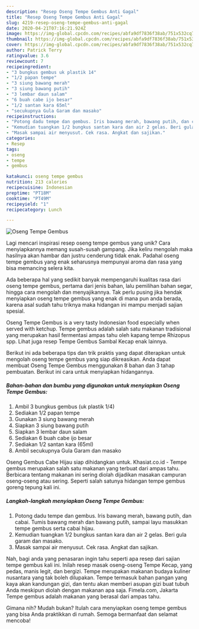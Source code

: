 ```yaml
---
description: "Resep Oseng Tempe Gembus Anti Gagal"
title: "Resep Oseng Tempe Gembus Anti Gagal"
slug: 4219-resep-oseng-tempe-gembus-anti-gagal
date: 2020-04-21T07:16:21.924Z
image: https://img-global.cpcdn.com/recipes/abfa9df7836f38ab/751x532cq70/oseng-tempe-gembus-foto-resep-utama.jpg
thumbnail: https://img-global.cpcdn.com/recipes/abfa9df7836f38ab/751x532cq70/oseng-tempe-gembus-foto-resep-utama.jpg
cover: https://img-global.cpcdn.com/recipes/abfa9df7836f38ab/751x532cq70/oseng-tempe-gembus-foto-resep-utama.jpg
author: Patrick Terry
ratingvalue: 3.6
reviewcount: 7
recipeingredient:
- "3 bungkus gembus uk plastik 14"
- "1/2 papan tempe"
- "3 siung bawang merah"
- "3 siung bawang putih"
- "3 lembar daun salam"
- "6 buah cabe ijo besar"
- "1/2 santan kara 65ml"
- "secukupnya Gula Garam dan masako"
recipeinstructions:
- "Potong dadu tempe dan gembus. Iris bawang merah, bawang putih, dan cabai. Tumis bawang merah dan bawang putih, sampai layu masukkan tempe gembus serta cabai hijau."
- "Kemudian tuangkan 1/2 bungkus santan kara dan air 2 gelas. Beri gula garam dan masako."
- "Masak sampai air menyusut. Cek rasa. Angkat dan sajikan."
categories:
- Resep
tags:
- oseng
- tempe
- gembus

katakunci: oseng tempe gembus 
nutrition: 213 calories
recipecuisine: Indonesian
preptime: "PT18M"
cooktime: "PT49M"
recipeyield: "1"
recipecategory: Lunch

---
```



![Oseng Tempe Gembus](https://img-global.cpcdn.com/recipes/abfa9df7836f38ab/751x532cq70/oseng-tempe-gembus-foto-resep-utama.jpg)

Lagi mencari inspirasi resep oseng tempe gembus yang unik? Cara menyiapkannya memang susah-susah gampang. Jika keliru mengolah maka hasilnya akan hambar dan justru cenderung tidak enak. Padahal oseng tempe gembus yang enak seharusnya mempunyai aroma dan rasa yang bisa memancing selera kita.

Ada beberapa hal yang sedikit banyak mempengaruhi kualitas rasa dari oseng tempe gembus, pertama dari jenis bahan, lalu pemilihan bahan segar, hingga cara mengolah dan menyajikannya. Tak perlu pusing jika hendak menyiapkan oseng tempe gembus yang enak di mana pun anda berada, karena asal sudah tahu triknya maka hidangan ini mampu menjadi sajian spesial.

Oseng Tempe Gembus is a very tasty Indonesian food especially when served with ketchup. Tempe gembus adalah salah satu makanan tradisional yang merupakan hasil fermentasi ampas tahu oleh kapang tempe Rhizopus spp. Lihat juga resep Tempe Gembus Sambal Kecap enak lainnya.


Berikut ini ada beberapa tips dan trik praktis yang dapat diterapkan untuk mengolah oseng tempe gembus yang siap dikreasikan. Anda dapat membuat Oseng Tempe Gembus menggunakan 8 bahan dan 3 tahap pembuatan. Berikut ini cara untuk menyiapkan hidangannya.

<!--inarticleads1-->

##### Bahan-bahan dan bumbu yang digunakan untuk menyiapkan Oseng Tempe Gembus:

1. Ambil 3 bungkus gembus (uk plastik 1/4)
1. Sediakan 1/2 papan tempe
1. Gunakan 3 siung bawang merah
1. Siapkan 3 siung bawang putih
1. Siapkan 3 lembar daun salam
1. Sediakan 6 buah cabe ijo besar
1. Sediakan 1/2 santan kara (65ml)
1. Ambil secukupnya Gula Garam dan masako


Oseng Gembus Cabe Hijau siap dihidangkan untuk. Khasiat.co.id - Tempe gembus merupakan salah satu makanan yang terbuat dari ampas tahu. Berbicara tentang makanan ini sering diolah dijadikan masakan campuran oseng-oseng atau sering. Seperti salah satunya hidangan tempe gembus goreng tepung kali ini. 

<!--inarticleads2-->

##### Langkah-langkah menyiapkan Oseng Tempe Gembus:

1. Potong dadu tempe dan gembus. Iris bawang merah, bawang putih, dan cabai. Tumis bawang merah dan bawang putih, sampai layu masukkan tempe gembus serta cabai hijau.
1. Kemudian tuangkan 1/2 bungkus santan kara dan air 2 gelas. Beri gula garam dan masako.
1. Masak sampai air menyusut. Cek rasa. Angkat dan sajikan.


Nah, bagi anda yang penasaran ingin tahu seperti apa resep dari sajian tempe gembus kali ini. Inilah resep masak oseng-oseng Tempe Kecap, yang pedas, manis legit, dan bergizi. Tempe merupakan makanan budaya kuliner nusantara yang tak boleh dilupakan. Tempe termasuk bahan pangan yang kaya akan kandungan gizi, dan tentu akan memberi asupan gizi buat tubuh Anda meskipun diolah dengan makanan apa saja. Fimela.com, Jakarta Tempe gembus adalah makanan yang berasal dari ampas tahu. 

Gimana nih? Mudah bukan? Itulah cara menyiapkan oseng tempe gembus yang bisa Anda praktikkan di rumah. Semoga bermanfaat dan selamat mencoba!
